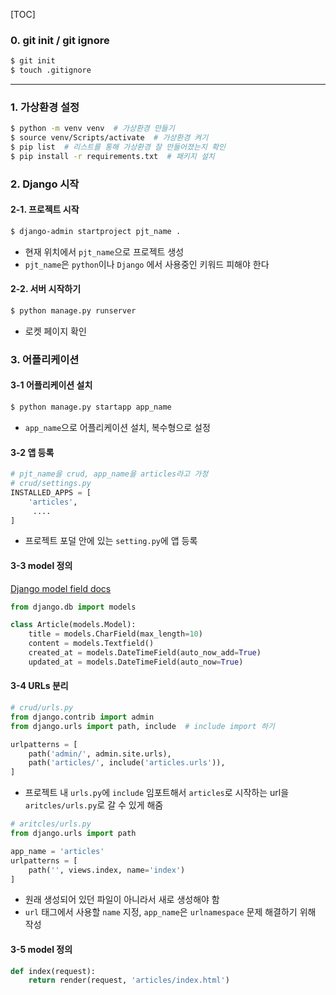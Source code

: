 [TOC]



### 0. git init / git ignore

```bash
$ git init
$ touch .gitignore
```



------

### 1. 가상환경 설정

```bash
$ python -m venv venv  # 가상환경 만들기
$ source venv/Scripts/activate  # 가상환경 켜기
$ pip list  # 리스트를 통해 가상환경 잘 만들어졌는지 확인
$ pip install -r requirements.txt  # 패키지 설치
```



### 2. Django 시작

#### 2-1. 프로젝트 시작

```bash
$ django-admin startproject pjt_name .
```

- 현재 위치에서 `pjt_name`으로 프로젝트 생성
- `pjt_name`은 `python`이나 `Django` 에서 사용중인 키워드 피해야 한다

#### 2-2. 서버 시작하기

```bash
$ python manage.py runserver
```

- 로켓 페이지 확인



### 3. 어플리케이션

#### 3-1 어플리케이션 설치

```bash
$ python manage.py startapp app_name
```

- `app_name`으로 어플리케이션 설치, 복수형으로 설정

#### 3-2 앱 등록

```python
# pjt_name을 crud, app_name을 articles라고 가정
# crud/settings.py
INSTALLED_APPS = [
    'articles',
     ....
]
```

- 프로젝트 포덜 안에 있는 `setting.py`에 앱 등록

#### 3-3 model 정의

[Django model field docs](https://docs.djangoproject.com/en/4.0/ref/models/fields/#textfield)

```python
from django.db import models

class Article(models.Model):
    title = models.CharField(max_length=10)
    content = models.Textfield()
    created_at = models.DateTimeField(auto_now_add=True)
    updated_at = models.DateTimeField(auto_now=True)
```

#### 3-4 URLs 분리

```python
# crud/urls.py
from django.contrib import admin
from django.urls import path, include  # include import 하기

urlpatterns = [
    path('admin/', admin.site.urls),
    path('articles/', include('articles.urls')),
]
```

- 프로젝트 내 `urls.py`에 `include` 임포트해서 `articles`로 시작하는 url을 `aritcles/urls.py`로 갈 수 있게 해줌

```python
# aritcles/urls.py
from django.urls import path

app_name = 'articles'
urlpatterns = [
    path('', views.index, name='index')
]
```

- 원래 생성되어 있던 파일이 아니라서 새로 생성해야 함
- `url` 태그에서 사용할 `name` 지정, `app_name`은 `urlnamespace` 문제 해결하기 위해 작성

#### 3-5 model 정의





```python
def index(request):
    return render(request, 'articles/index.html')
```











